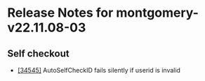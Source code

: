 
# Release Notes for montgomery-v22.11.08-03

## Self checkout

- [[34545]](http://bugs.koha-community.org/bugzilla3/show_bug.cgi?id=34545) AutoSelfCheckID fails silently if userid is invalid


